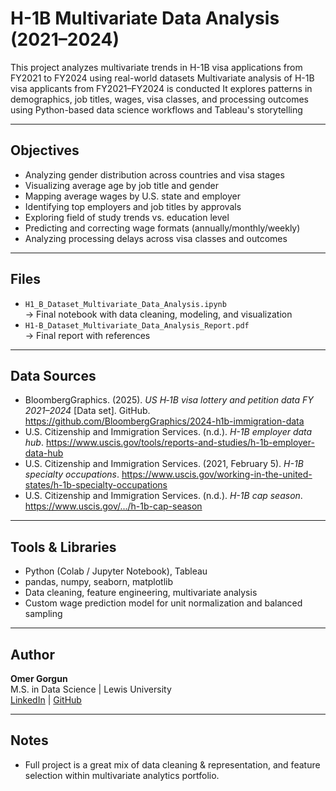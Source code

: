 # H-1B Multivariate Data Analysis (2021–2024)

This project analyzes multivariate trends in H-1B visa applications from FY2021 to FY2024 using real-world datasets
Multivariate analysis of H-1B visa applicants from FY2021–FY2024 is conducted
It explores patterns in demographics, job titles, wages, visa classes, and processing outcomes using Python-based data science workflows and Tableau's storytelling

---

## Objectives

- Analyzing gender distribution across countries and visa stages
- Visualizing average age by job title and gender
- Mapping average wages by U.S. state and employer
- Identifying top employers and job titles by approvals
- Exploring field of study trends vs. education level
- Predicting and correcting wage formats (annually/monthly/weekly)
- Analyzing processing delays across visa classes and outcomes

---

## Files

-  `H1_B_Dataset_Multivariate_Data_Analysis.ipynb`  
  → Final notebook with data cleaning, modeling, and visualization  
- `H1-B_Dataset_Multivariate_Data_Analysis_Report.pdf`  
  → Final report with references  

---

## Data Sources

- BloombergGraphics. (2025). *US H‑1B visa lottery and petition data FY 2021–2024* [Data set]. GitHub. https://github.com/BloombergGraphics/2024-h1b-immigration-data  
- U.S. Citizenship and Immigration Services. (n.d.). *H-1B employer data hub*. https://www.uscis.gov/tools/reports-and-studies/h-1b-employer-data-hub  
- U.S. Citizenship and Immigration Services. (2021, February 5). *H-1B specialty occupations*. https://www.uscis.gov/working-in-the-united-states/h-1b-specialty-occupations  
- U.S. Citizenship and Immigration Services. (n.d.). *H-1B cap season*. https://www.uscis.gov/.../h-1b-cap-season  

---

## Tools & Libraries

- Python (Colab / Jupyter Notebook), Tableau
- pandas, numpy, seaborn, matplotlib
- Data cleaning, feature engineering, multivariate analysis
- Custom wage prediction model for unit normalization and balanced sampling 

---

## Author

**Omer Gorgun**  
M.S. in Data Science | Lewis University  
[LinkedIn](https://www.linkedin.com/in/omer-gorgun) | [GitHub](https://github.com/ogorgun41)

---

## Notes

- Full project is a great mix of data cleaning & representation, and feature selection within multivariate analytics portfolio.
